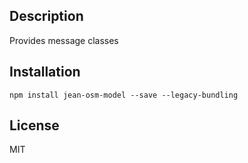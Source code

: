 ## Description

Provides message classes

## Installation

`npm install jean-osm-model --save --legacy-bundling`

## License

MIT